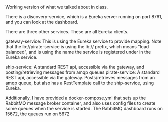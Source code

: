 Working version of what we talked about in class.

There is a discovery-service, which is a Eureka server running on port 8761, and you can look at the dashboard.  

There are three other services.  These are all Eureka clients.

gateway-service: This is using the Eureka service to provide mapping.  Note that the lb://pirate-service is using the lb:// prefix, which means "load balanced", and is using the name the service is registered under in the Eureka service.

ship-service: A standard REST api, accessible via the gateway, and posting/retrieving messages from amqp queues
pirate-service: A standard REST api, accessible via the gateway.  Posts/retrieves messages from an amqp queue, but also has a RestTemplate call to the ship-service, using Eureka.

Additionally, I have provided a docker-compose.yml that sets up the RabbitMQ message broker container, and also uses config files to create some queues when the service is started.  The RabbitMQ dashboard runs on 15672, the queues run on 5672